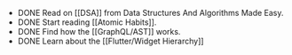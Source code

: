 - DONE Read on [[DSA]] from Data Structures And Algorithms Made Easy.
- DONE Start reading [[Atomic Habits]].
- DONE Find how the [[GraphQL/AST]] works.
- DONE Learn about the [[Flutter/Widget Hierarchy]]
